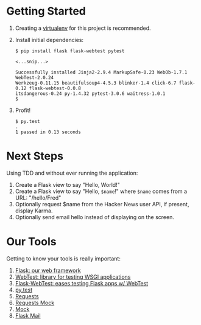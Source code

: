 Getting Started
===============

1. Creating a [virtualenv][1] for this project is recommended.
2. Install initial dependencies:

    ```shell
    $ pip install flask flask-webtest pytest

    <...snip...>

    Successfully installed Jinja2-2.9.4 MarkupSafe-0.23 WebOb-1.7.1 WebTest-2.0.24
    Werkzeug-0.11.15 beautifulsoup4-4.5.3 blinker-1.4 click-6.7 flask-0.12 flask-webtest-0.0.8
    itsdangerous-0.24 py-1.4.32 pytest-3.0.6 waitress-1.0.1
    $
    ```

4. Profit!

    ```shell
    $ py.test
    .
    1 passed in 0.13 seconds
    ```

[1]: https://pypi.python.org/pypi/virtualenv

Next Steps
==========

Using TDD and without ever running the application:

1. Create a Flask view to say "Hello, World!"
2. Create a Flask view to say "Hello, `$name`!" where `$name` comes from a URL: "/hello/Fred"
3. Optionally request $name from the Hacker News user API, if present, display Karma.
4. Optionally send email hello instead of displaying on the screen.

Our Tools
==============

Getting to know your tools is really important:

1. [Flask: our web framework](https://flask.pocoo.org/)
2. [WebTest: library for testing WSGI applications](https://webtest.readthedocs.io/en/latest/)
3. [Flask-WebTest: eases testing Flask apps w/ WebTest](https://flask-webtest.readthedocs.io/en/latest/)
4. [py.test](http://docs.pytest.org/en/latest/)
5. [Requests]()
6. [Requests Mock](https://requests-mock.readthedocs.io/en/latest/)
7. [Mock](https://docs.python.org/dev/library/unittest.mock.html)
8. [Flask Mail](http://pythonhosted.org/Flask-Mail/)
